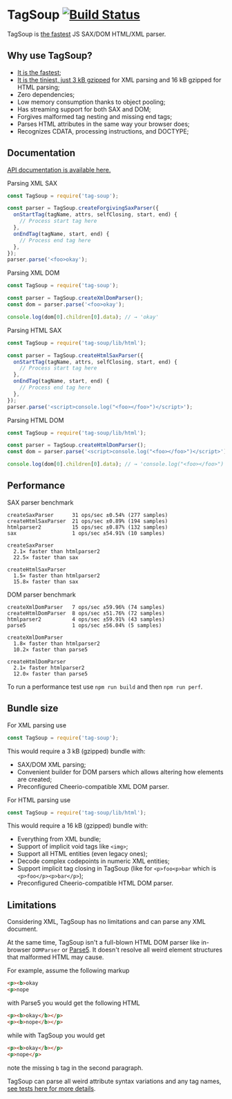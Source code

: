 # TagSoup [![Build Status](https://travis-ci.org/smikhalevski/tag-soup.svg?branch=master)](https://travis-ci.org/smikhalevski/tag-soup)

TagSoup is [the fastest](#performance) JS SAX/DOM HTML/XML parser.

## Why use TagSoup?

- [It is the fastest](#performance);
- [It is the tiniest, just 3 kB gzipped](https://bundlephobia.com/result?p=tag-soup) for XML parsing and 16 kB gzipped for HTML parsing;
- Zero dependencies;
- Low memory consumption thanks to object pooling;
- Has streaming support for both SAX and DOM;
- Forgives malformed tag nesting and missing end tags;
- Parses HTML attributes in the same way your browser does;
- Recognizes CDATA, processing instructions, and DOCTYPE;

## Documentation

[API documentation is available here.](https://smikhalevski.github.io/tag-soup/)

Parsing XML SAX
```js
const TagSoup = require('tag-soup');

const parser = TagSoup.createForgivingSaxParser({
  onStartTag(tagName, attrs, selfClosing, start, end) {
    // Process start tag here
  },
  onEndTag(tagName, start, end) {
    // Process end tag here
  },
});
parser.parse('<foo>okay');
```

Parsing XML DOM
```js
const TagSoup = require('tag-soup');

const parser = TagSoup.createXmlDomParser();
const dom = parser.parse('<foo>okay');

console.log(dom[0].children[0].data); // → 'okay'
```

Parsing HTML SAX
```js
const TagSoup = require('tag-soup/lib/html');

const parser = TagSoup.createHtmlSaxParser({
  onStartTag(tagName, attrs, selfClosing, start, end) {
    // Process start tag here
  },
  onEndTag(tagName, start, end) {
    // Process end tag here
  },
});
parser.parse('<script>console.log("<foo></foo>")</script>');
```

Parsing HTML DOM
```js
const TagSoup = require('tag-soup/lib/html');

const parser = TagSoup.createHtmlDomParser();
const dom = parser.parse('<script>console.log("<foo></foo>")</script>');

console.log(dom[0].children[0].data); // → 'console.log("<foo></foo>")'
```

## Performance

SAX parser benchmark
```
createSaxParser      31 ops/sec ±0.54% (277 samples)
createHtmlSaxParser  21 ops/sec ±0.89% (194 samples)
htmlparser2          15 ops/sec ±0.87% (132 samples)
sax                  1 ops/sec ±54.91% (10 samples)

createSaxParser
  2.1✕ faster than htmlparser2
  22.5✕ faster than sax

createHtmlSaxParser
  1.5✕ faster than htmlparser2
  15.8✕ faster than sax
```

DOM parser benchmark
```
createXmlDomParser   7 ops/sec ±59.96% (74 samples)
createHtmlDomParser  8 ops/sec ±51.76% (72 samples)
htmlparser2          4 ops/sec ±59.91% (43 samples)
parse5               1 ops/sec ±56.04% (5 samples)

createXmlDomParser
  1.8✕ faster than htmlparser2
  10.2✕ faster than parse5

createHtmlDomParser
  2.1✕ faster htmlparser2
  12.0✕ faster than parse5
```

To run a performance test use `npm run build` and then `npm run perf`.


## Bundle size

For XML parsing use
```ts
const TagSoup = require('tag-soup');
```  

This would require a 3 kB (gzipped) bundle with: 

- SAX/DOM XML parsing;
- Convenient builder for DOM parsers which allows altering how elements are created;
- Preconfigured Cheerio-compatible XML DOM parser.


For HTML parsing use
```ts
const TagSoup = require('tag-soup/lib/html');
```  

This would require a 16 kB (gzipped) bundle with: 

- Everything from XML bundle;
- Support of implicit void tags like `<img>`;
- Support all HTML entities (even legacy ones);
- Decode complex codepoints in numeric XML entities;
- Support implicit tag closing in TagSoup (like for `<p>foo<p>bar` which is `<p>foo</p><p>bar</p>`);
- Preconfigured Cheerio-compatible HTML DOM parser.



## Limitations

Considering XML, TagSoup has no limitations and can parse any XML document.

At the same time, TagSoup isn't a full-blown HTML DOM parser like in-browser `DOMParser` or [Parse5](https://github.com/inikulin/parse5). It doesn't resolve all weird element structures that malformed HTML may cause.

For example, assume the following markup
```html
<p><b>okay
<p>nope
``` 
with Parse5 you would get the following HTML
```html
<p><b>okay</b></p>
<p><b>nope</b></p>
``` 
while with TagSoup you would get
```html
<p><b>okay</b></p>
<p>nope</p>
``` 
note the missing `b` tag in the second paragraph.

TagSoup can parse all weird attribute syntax variations and any tag names, [see tests here for more details](https://github.com/smikhalevski/tag-soup/blob/master/src/test/createSaxParser.test.ts).
